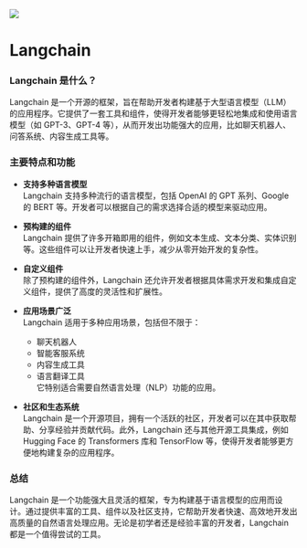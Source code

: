 [![](/imgs/ads/lky.png)](https://www.lcayun.com/aff/DECEDOZS)


# Langchain

### Langchain 是什么？

Langchain 是一个开源的框架，旨在帮助开发者构建基于大型语言模型（LLM）的应用程序。它提供了一套工具和组件，使得开发者能够更轻松地集成和使用语言模型（如 GPT-3、GPT-4 等），从而开发出功能强大的应用，比如聊天机器人、问答系统、内容生成工具等。

### 主要特点和功能

- **支持多种语言模型**  
  Langchain 支持多种流行的语言模型，包括 OpenAI 的 GPT 系列、Google 的 BERT 等。开发者可以根据自己的需求选择合适的模型来驱动应用。

- **预构建的组件**  
  Langchain 提供了许多开箱即用的组件，例如文本生成、文本分类、实体识别等。这些组件可以让开发者快速上手，减少从零开始开发的复杂性。

- **自定义组件**  
  除了预构建的组件外，Langchain 还允许开发者根据具体需求开发和集成自定义组件，提供了高度的灵活性和扩展性。

- **应用场景广泛**  
  Langchain 适用于多种应用场景，包括但不限于：
  - 聊天机器人
  - 智能客服系统
  - 内容生成工具
  - 语言翻译工具  
  它特别适合需要自然语言处理（NLP）功能的应用。

- **社区和生态系统**  
  Langchain 是一个开源项目，拥有一个活跃的社区，开发者可以在其中获取帮助、分享经验并贡献代码。此外，Langchain 还与其他开源工具集成，例如 Hugging Face 的 Transformers 库和 TensorFlow 等，使得开发者能够更方便地构建复杂的应用程序。

### 总结

Langchain 是一个功能强大且灵活的框架，专为构建基于语言模型的应用而设计。通过提供丰富的工具、组件以及社区支持，它帮助开发者快速、高效地开发出高质量的自然语言处理应用。无论是初学者还是经验丰富的开发者，Langchain 都是一个值得尝试的工具。
